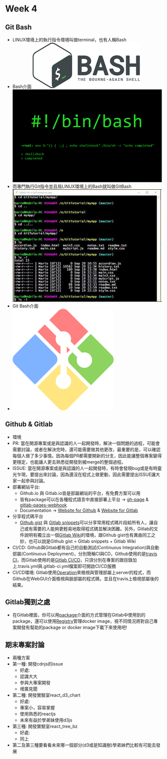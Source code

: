 # Week 4
## Git Bash
* LINUX環境上的執行指令環境叫做terminal，也有人稱Bash
* Bash介面
![](../image/bash%20logo.png)
![](../image/bash.png)
* 而專門執行Git指令並且局LINUX環境上的Bash就叫做GitBash
![](../image/git%20bash.jpg)
* Git Bash介面
* ![](../image/gitbash%20logo.png)
## Github & Gitlab
* 環境
* PR: 當在開源專案或是與認識的人一起開發時，解決一個問題的過程，可能會需要討論，或者在解決完時，還可能需要做其他更改，最重要的是，可以確認每個人做了多少事情。因為每個PR都需要開新的分支，因此能讓整個專案變得更穩定，也能讓人更去熟悉從開發到被merge的整個過程。
* ISSUE: 當在開源專案或是與認識的人一起開發時，有時會發現bug或是有時靈光乍現，要提出來討論，因為還沒在程式上做更動，因此需要提出ISSUE讓大家一起參與討論。
* 部署網站平台:
  * Github.io 與 Gitlab.io皆是部屬網站的平台，有免費方案可以用
  * 皆有package可以在各種程式語言中直接部署上平台 -> [gh-page](https://www.npmjs.com/package/gh-pages) & [gitlab-pages-webhook](https://www.npmjs.com/package/gitlab-pages-webhook)
  * Documentation -> [Website for Github](https://help.github.com/articles/configuring-a-publishing-source-for-github-pages/) & [Website for Gitlab](https://about.gitlab.com/product/pages/)
* 分享程式碼平台
  * [Github gist](https://gist.github.com/) 與 [Gitlab snippets](https://docs.gitlab.com/ee/user/snippets.html)可以分享常用程式碼片段給所有人，讓自己或有需要的人能夠更輕易地取得程式碼並解決困難。另外，Gitlab的文件說明有獨立出一個[Gitlab Wiki](https://docs.gitlab.com/ee/user/project/wiki/)的環境，跟Github gist也有異曲同工之妙，也可以說是Github gist = Gitlab snippets + Gitlab Wiki
* CI/CD: Github與Gitlab都有自己的自動測試(Continuous Integration)與自動部屬(Continuous Deployment)，分別簡稱CI與CD，Github使用的是[travis CI](https://docs.travis-ci.com/)，而Gitlab使用的是[Gitlab CI/CD](https://docs.gitlab.com/ee/ci/)，只須分別在專案的跟目錄加上.travis.yml與.gitlab-ci.yml檔案即可開啟CI/CD服務
* CI/CD環境: Gitlab使用[Operation](https://docs.gitlab.com/ee/ci/environments.html)來檢視與管理部屬上server的程式，而Github在WebGUI介面檢視與臉部屬的程式碼，並且在travis上檢視部屬後的結果。
## Gitlab獨到之處
* 在Gitlab裡面，你可以用[package](https://packagecloud.io/docs)介面的方式管理在Gitlab中使用到的package，還可以使用[Registry](https://gitlab.com/help/user/project/container_registry)管理docker image，視不同情況將對自己專案開發有幫助的package or docker image下載下來使用吧!
## 期末專案討論
* 兩種方案
* 第一種: 開發cdnjs的issue
  * 好處:
  * 認識大大
  * 參與大專案開發
  * 增廣見聞
* 第二種: 開發實驗室react_d3_chart
  * 好處:
  * 專案小，容易掌握
  * 使用熟悉的reactjs
  * 未來有益於學弟妹使用d3js
* 第三種: 開發實驗室react_tree_bz
  * 好處:
  * 同上
* 第二及第三種要看看未來哪一個部分(d3或是知識樹)學弟妹們比較有可能去發展
